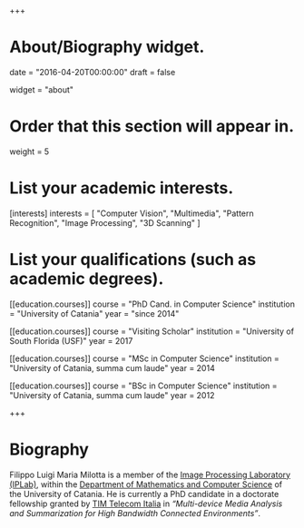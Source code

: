 +++
# About/Biography widget.

date = "2016-04-20T00:00:00"
draft = false

widget = "about"

# Order that this section will appear in.
weight = 5

# List your academic interests.
[interests]
  interests = [
    "Computer Vision",
    "Multimedia",
    "Pattern Recognition",
    "Image Processing",
    "3D Scanning"
  ]

# List your qualifications (such as academic degrees).
[[education.courses]]
  course = "PhD Cand. in Computer Science"
  institution = "University of Catania"
  year = "since 2014"

[[education.courses]]
  course = "Visiting Scholar"
  institution = "University of South Florida (USF)"
  year = 2017

[[education.courses]]
  course = "MSc in Computer Science"
  institution = "University of Catania, summa cum laude"
  year = 2014

[[education.courses]]
  course = "BSc in Computer Science"
  institution = "University of Catania, summa cum laude"
  year = 2012
 
+++

# Biography

Filippo Luigi Maria Milotta is a member of the [Image Processing Laboratory (IPLab)](http://iplab.dmi.unict.it/), within the [Department of Mathematics and Computer Science](http://web.dmi.unict.it/) of the University of Catania. He is currently a PhD candidate in a doctorate fellowship granted by [TIM Telecom Italia](http://www.telecomitalia.com/tit/it/innovazione/archivio/jol-wave-catania.html) in _“Multi-device Media Analysis and Summarization for High Bandwidth Connected Environments”_.
